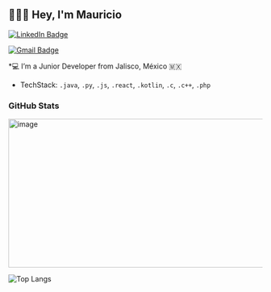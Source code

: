 ## 🧑🏻‍💻 Hey, I'm Mauricio

[![LinkedIn Badge](https://img.shields.io/badge/-Mauricio%20Rodriguez-blue?style=flat-square&logo=Linkedin&logoColor=white)](https://www.linkedin.com/in/héctor-mauricio-rodríguez)

[![Gmail Badge](https://img.shields.io/badge/-mauhector7@gmail.com-c14438?style=flat-square&logo=Gmail&logoColor=white)](mailto:mauhector7@gmail.com)

*💻 I’m a Junior Developer from Jalisco, México 🇲🇽

* TechStack: `.java`, `.py`, `.js`, `.react`, `.kotlin`, `.c`, `.c++`, `.php`  

### GitHub Stats

<img width="742" height="295" alt="image" src="https://github.com/user-attachments/assets/f965bc23-bba6-484f-b99f-b93fcae02544" />

![Top Langs](https://github-readme-stats.vercel.app/api/top-langs/?username=HectorMau501&theme=dark&layout=compact)
